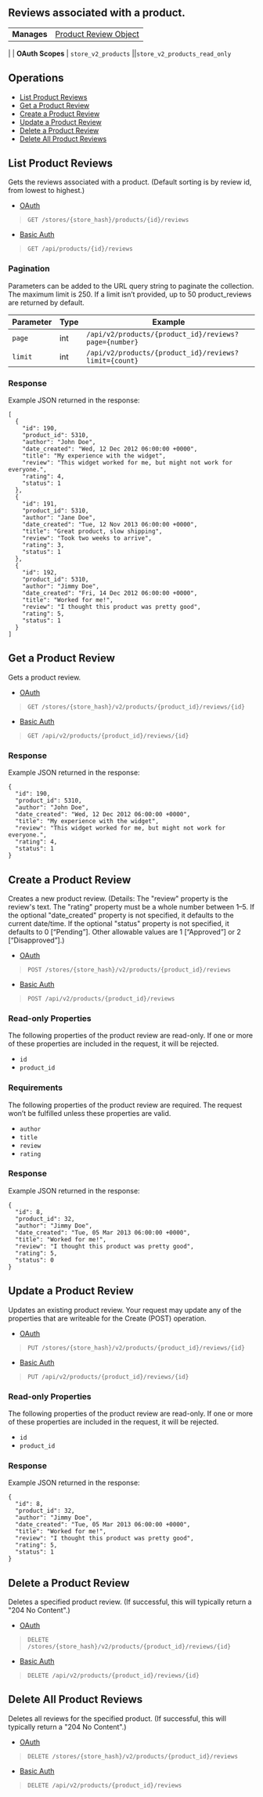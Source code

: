 ## Reviews associated with a product.

|||
|---|---|
| **Manages** | [Product Review Object](/api/objects/v2/product_review)
 |
| **OAuth Scopes** | `store_v2_products`
||`store_v2_products_read_only`



## Operations

*   [List Product Reviews](#list-product-reviews)
*   [Get a Product Review](#get-a-product-review)
*   [Create a Product Review](#create-a-product-review)
*   [Update a Product Review](#update-a-product-review)
*   [Delete a Product Review](#delete-a-product-review)
*   [Delete All Product Reviews](#delete-all-product-reviews)

## List Product Reviews

Gets the reviews associated with a product. (Default sorting is by review id, from lowest to highest.)


*   [OAuth](#list-product-reviews-oauth)
>`GET /stores/{store_hash}/products/{id}/reviews`</div>
*   [Basic Auth](#list-product-reviews-basic)
>`GET /api/products/{id}/reviews`</div>

### Pagination

Parameters can be added to the URL query string to paginate the collection. The maximum limit is 250\. If a limit isn’t provided, up to 50 product_reviews are returned by default.

| Parameter | Type | Example |
| --- | --- | --- |
| `page` | int | `/api/v2/products/{product_id}/reviews?page={number}` |
| `limit` | int | `/api/v2/products/{product_id}/reviews?limit={count}` |

### Response

Example JSON returned in the response:

```
[
  {
    "id": 190,
    "product_id": 5310,
    "author": "John Doe",
    "date_created": "Wed, 12 Dec 2012 06:00:00 +0000",
    "title": "My experience with the widget",
    "review": "This widget worked for me, but might not work for everyone.",
    "rating": 4,
    "status": 1
  },
  {
    "id": 191,
    "product_id": 5310,
    "author": "Jane Doe",
    "date_created": "Tue, 12 Nov 2013 06:00:00 +0000",
    "title": "Great product, slow shipping",
    "review": "Took two weeks to arrive",
    "rating": 3,
    "status": 1
  },
  {
    "id": 192,
    "product_id": 5310,
    "author": "Jimmy Doe",
    "date_created": "Fri, 14 Dec 2012 06:00:00 +0000",
    "title": "Worked for me!",
    "review": "I thought this product was pretty good",
    "rating": 5,
    "status": 1
  }
]
```

## Get a Product Review

Gets a product review.


*   [OAuth](#get-a-product-review-oauth)
>`GET /stores/{store_hash}/v2/products/{product_id}/reviews/{id}`</div>
*   [Basic Auth](#get-a-product-review-basic)
>`GET /api/v2/products/{product_id}/reviews/{id}`</div>

### Response

Example JSON returned in the response:

```
{
  "id": 190,
  "product_id": 5310,
  "author": "John Doe",
  "date_created": "Wed, 12 Dec 2012 06:00:00 +0000",
  "title": "My experience with the widget",
  "review": "This widget worked for me, but might not work for everyone.",
  "rating": 4,
  "status": 1
}
```

## Create a Product Review

Creates a new product review. (Details: The "review" property is the review's text. The "rating" property must be a whole number between 1–5\. If the optional "date_created" property is not specified, it defaults to the current date/time. If the optional "status" property is not specified, it defaults to 0 [“Pending”]. Other allowable values are 1 [“Approved”] or 2 [“Disapproved”].)


*   [OAuth](#create-a-product-review-oauth)
>`POST /stores/{store_hash}/v2/products/{product_id}/reviews`</div>
*   [Basic Auth](#create-a-product-review-basic)
>`POST /api/v2/products/{product_id}/reviews`</div>

### Read-only Properties

The following properties of the product review are read-only. If one or more of these properties are included in the request, it will be rejected.

*   `id`
*   `product_id`

### Requirements

The following properties of the product review are required. The request won’t be fulfilled unless these properties are valid.

*   `author`
*   `title`
*   `review`
*   `rating`

### Response

Example JSON returned in the response:

```
{
  "id": 8,
  "product_id": 32,
  "author": "Jimmy Doe",
  "date_created": "Tue, 05 Mar 2013 06:00:00 +0000",
  "title": "Worked for me!",
  "review": "I thought this product was pretty good",
  "rating": 5,
  "status": 0
}
```

## Update a Product Review

Updates an existing product review. Your request may update any of the properties that are writeable for the Create (POST) operation.


*   [OAuth](#update-a-product-review-oauth)
>`PUT /stores/{store_hash}/v2/products/{product_id}/reviews/{id}`</div>
*   [Basic Auth](#update-a-product-review-basic)
>`PUT /api/v2/products/{product_id}/reviews/{id}`</div>

### Read-only Properties

The following properties of the product review are read-only. If one or more of these properties are included in the request, it will be rejected.

*   `id`
*   `product_id`

### Response

Example JSON returned in the response:

```
{
  "id": 8,
  "product_id": 32,
  "author": "Jimmy Doe",
  "date_created": "Tue, 05 Mar 2013 06:00:00 +0000",
  "title": "Worked for me!",
  "review": "I thought this product was pretty good",
  "rating": 5,
  "status": 1
}
```

## Delete a Product Review

Deletes a specified product review. (If successful, this will typically return a "204 No Content".)

*   [OAuth](#delete-a-product-review-oauth)
>`DELETE /stores/{store_hash}/v2/products/{product_id}/reviews/{id}`</div>
*   [Basic Auth](#delete-a-product-review-basic)
>`DELETE /api/v2/products/{product_id}/reviews/{id}`</div>

## Delete All Product Reviews

Deletes all reviews for the specified product. (If successful, this will typically return a "204 No Content".)

*   [OAuth](#delete-all-product-reviews-oauth)
>`DELETE /stores/{store_hash}/v2/products/{product_id}/reviews`</div>
*   [Basic Auth](#delete-all-product-reviews-basic)
>`DELETE /api/v2/products/{product_id}/reviews`</div>
